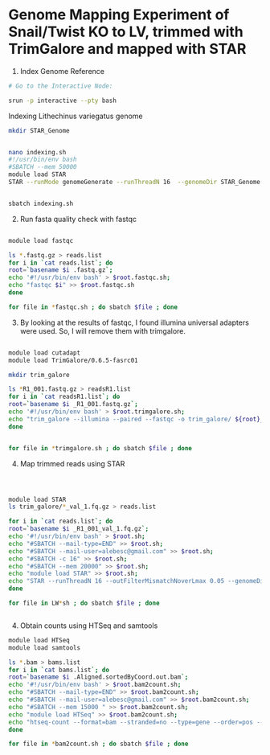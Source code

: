 # Genome Mapping Experiment of Snail/Twist KO to LV, trimmed with TrimGalore and mapped with STAR

1. Index Genome Reference

```bash
# Go to the Interactive Node:

srun -p interactive --pty bash
```
Indexing Lithechinus variegatus genome

```bash
mkdir STAR_Genome


nano indexing.sh
#!/usr/bin/env bash
#SBATCH --mem 50000
module load STAR
STAR --runMode genomeGenerate --runThreadN 16  --genomeDir STAR_Genome --genomeFastaFiles STAR_Genome/Lvar_scaffolds.fasta --sjdbGTFfile STAR_Genome/Lvar.braker.pasa.gff --genomeSAindexNbases 13 --sjdbOverhang=150


sbatch indexing.sh
```


2. Run fasta quality check with fastqc


```bash

module load fastqc

ls *.fastq.gz > reads.list
for i in `cat reads.list`; do
root=`basename $i .fastq.gz`;
echo '#!/usr/bin/env bash' > $root.fastqc.sh;
echo "fastqc $i" >> $root.fastqc.sh
done

for file in *fastqc.sh ; do sbatch $file ; done
```
3. By looking at the results of fastqc, I found illumina universal adapters were used. So, I will remove them with trimgalore.

```bash

module load cutadapt
module load TrimGalore/0.6.5-fasrc01

mkdir trim_galore

ls *R1_001.fastq.gz > readsR1.list
for i in `cat readsR1.list`; do
root=`basename $i _R1_001.fastq.gz`;
echo '#!/usr/bin/env bash' > $root.trimgalore.sh;
echo "trim_galore --illumina --paired --fastqc -o trim_galore/ ${root}_R1_001.fastq.gz ${root}_R2_001.fastq.gz " >> $root.trimgalore.sh
done


for file in *trimgalore.sh ; do sbatch $file ; done
```




4. Map trimmed reads using STAR


```bash



module load STAR
ls trim_galore/*_val_1.fq.gz > reads.list

for i in `cat reads.list`; do
root=`basename $i _R1_001_val_1.fq.gz`;
echo '#!/usr/bin/env bash' > $root.sh;
echo "#SBATCH --mail-type=END" >> $root.sh;
echo "#SBATCH --mail-user=alebesc@gmail.com" >> $root.sh;
echo "#SBATCH -c 16" >> $root.sh;
echo "#SBATCH --mem 20000" >> $root.sh;
echo "module load STAR" >> $root.sh;
echo "STAR --runThreadN 16 --outFilterMismatchNoverLmax 0.05 --genomeDir /data/mcclaylab/Alejo/snail_twist_experiment_STAR/STAR_Genome  --readFilesIn $i trim_galore/${root}_R2_001_val_2.fq.gz --outFilterMultimapNmax 1 --outSAMtype BAM SortedByCoordinate --readFilesCommand zcat --twopassMode Basic --outReadsUnmapped Fastx --outFileNamePrefix ${root}." >> $root.sh
done

for file in LW*sh ; do sbatch $file ; done



```




4. Obtain counts using HTSeq and samtools

```bash
module load HTSeq
module load samtools

ls *.bam > bams.list
for i in `cat bams.list`; do
root=`basename $i .Aligned.sortedByCoord.out.bam`;
echo '#!/usr/bin/env bash' > $root.bam2count.sh;
echo "#SBATCH --mail-type=END" >> $root.bam2count.sh;
echo "#SBATCH --mail-user=alebesc@gmail.com" >> $root.bam2count.sh;
echo "#SBATCH --mem 15000 " >> $root.bam2count.sh;
echo "module load HTSeq" >> $root.bam2count.sh;
echo "htseq-count --format=bam --stranded=no --type=gene --order=pos --idattr=ID $i STAR_Genome/Lvar.braker.pasa.gff > $root.counts.txt" >> $root.bam2count.sh
done

for file in *bam2count.sh ; do sbatch $file ; done


```

